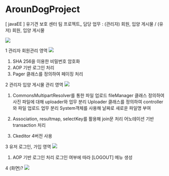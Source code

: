 # ArounDogProject
[ javaEE ] 유기견 보호 센터 팀 프로젝트_ 담당 업무 : (관리자) 회원, 입양 게시물 / (유저) 회원, 입양 게시물 


<img src="https://postfiles.pstatic.net/MjAxOTA1MDhfMTY2/MDAxNTU3MjQxMzc5NDk2.HxAgqP2dJOv36ksHMjRP7zJmwUAbmn9mkPTBvegNHC0g.-bXVi1dEyOUHvpJdaetlrKOIC9BCiFi9b1_Pfxfhhbsg.PNG.kwjing93/AROUNDOG_1.png?type=w966">

1 관리자 회원관리 영역
<img src="https://postfiles.pstatic.net/MjAxOTA1MDhfNzIg/MDAxNTU3MjQxMjc1Njcy.6Y2KqAISHJ-TOf_cHBrDEk7L9yx9j4qzZ6ZAXeoO_oQg.xafjhzVNidj1_hZoLBbwZxiVWfLYO4v49dDqIQ13BRwg.PNG.kwjing93/AROUNDOG_2.png?type=w966">

1) SHA 256을 이용한 비밀번호 암호화
2) AOP 기반 로그인 처리
3) Pager 클래스를 정의하여 페이징 처리

2 관리자 입양 게시물 관리 영역
<img src="https://postfiles.pstatic.net/MjAxOTA1MDhfMTE0/MDAxNTU3MjQxMjc5MDcw.OJSCNScTqIUDlFT12HwEepDnu3i-cdV_O-omm27-vMwg.S4fdTxqEm_uy9okjrMsLLf7ZlXXYCX3Uu9IbXXKa_7sg.PNG.kwjing93/AROUNDOG_3.png?type=w966">

1) CommonsMultipartResolver를 통한 파일 업로드
fileManager 클래스 정의하여 사진 파일에 대해 uploader와 업무 분리
Uploader 클래스를 정의하여 controller와 파일 업로드 업무 분리
System객체를 사용해 날짜로 새로운 파일명 부여

2) Association, resultmap, selectKey를 활용해 join문 처리
어노테이션 기반 transaction 처리

3) Ckeditor 4버전 사용

3 유저 로그인, 가입 영역
<img src="https://postfiles.pstatic.net/MjAxOTA1MDhfMTcw/MDAxNTU3MjQxMjgyMDgx.Xscd8D3gXz9vrw4KNqDvGY8xAG5yUJpBpnWNF8UBe0Ig.hCWXxuujM6lbtR2G7-4A_ESbhfPvYm3jACYsutpX8KYg.PNG.kwjing93/AROUNDOG_4.png?type=w966">

1) AOP 기반 로그인 처리
로그인 여부에 따라 [LOGOUT] 메뉴 생성

4 (화면)?
<img src="https://postfiles.pstatic.net/MjAxOTA1MDhfNTcg/MDAxNTU3MjQxMjg0NzQ1.piyiSAC6aYR84IUtQ7UkhPBZu-1qvYGxb2YQpEB4OKwg.DLL9lfe4SwCKqB38yhOMd4lraSyWYtreXz7Mak-sgyMg.PNG.kwjing93/AROUNDOG_5.png?type=w966">

